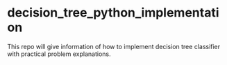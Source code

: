 # decision_tree_python_implementation
This repo will give information of how to implement decision tree classifier with practical problem explanations.
